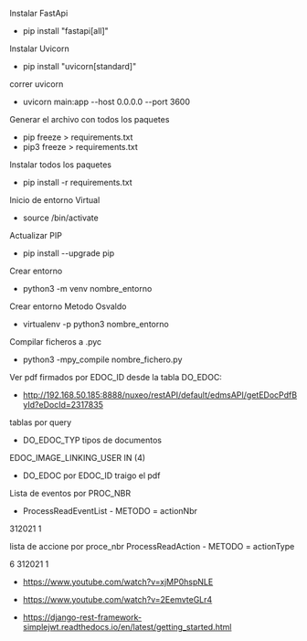 Instalar FastApi
- pip install "fastapi[all]"

Instalar Uvicorn
- pip install "uvicorn[standard]"


correr uvicorn
- uvicorn main:app --host 0.0.0.0 --port 3600

Generar el archivo con todos los paquetes
- pip freeze > requirements.txt
- pip3 freeze > requirements.txt

Instalar todos los paquetes
- pip install -r requirements.txt

Inicio de entorno Virtual
- source /bin/activate

Actualizar PIP
- pip install --upgrade pip

Crear entorno
- python3 -m venv nombre_entorno

Crear entorno Metodo Osvaldo 
- virtualenv -p python3 nombre_entorno 

Compilar ficheros a .pyc
- python3 -mpy_compile nombre_fichero.py





Ver pdf firmados por EDOC_ID desde la tabla DO_EDOC:

- http://192.168.50.185:8888/nuxeo/restAPI/default/edmsAPI/getEDocPdfById?eDocId=2317835


tablas por query
- DO_EDOC_TYP tipos de documentos

EDOC_IMAGE_LINKING_USER IN (4)
- DO_EDOC por EDOC_ID traigo el pdf



Lista de eventos por PROC_NBR
- ProcessReadEventList - METODO  = actionNbr
<arg0>
    <!--Optional:-->
    <processNbr>
       <!--Optional:-->
       <doubleValue>312021</doubleValue>
    </processNbr>
    <!--Optional:-->
    <processType>1</processType>
</arg0>



lista de accione por proce_nbr
ProcessReadAction - METODO  = actionType
<arg0>
   <!--Optional:-->
   <actionNbr>
      <!--Optional:-->
      <doubleValue>6</doubleValue>
   </actionNbr>
   <!--Optional:-->
   <processId>
      <!--Optional:-->
      <processNbr>
         <!--Optional:-->
         <doubleValue>312021</doubleValue>
      </processNbr>
      <!--Optional:-->
      <processType>1</processType>
   </processId>
</arg0>


- https://www.youtube.com/watch?v=xjMP0hspNLE

- https://www.youtube.com/watch?v=2EemvteGLr4

- https://django-rest-framework-simplejwt.readthedocs.io/en/latest/getting_started.html

